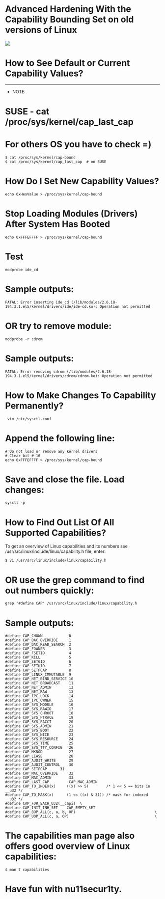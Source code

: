 # Advanced Hardening With the Capability Bounding Set on old versions of Linux
![](https://github.com/nu11secur1ty/Linux_hardening_and_security/blob/master/photo/security.jpg)

# How to See Default or Current Capability Values?

-----------------------------------------------------------------------------------------------------
- NOTE:
# SUSE - cat /proc/sys/kernel/cap_last_cap 
# For others OS you have to check =)
```
$ cat /proc/sys/kernel/cap-bound
$ cat /proc/sys/kernel/cap_last_cap  # on SUSE
```
# How Do I Set New Capability Values?


```
echo 0xHexValue > /proc/sys/kernel/cap-bound
```
# Stop Loading Modules (Drivers) After System Has Booted

```
echo 0xFFFEFFFF > /proc/sys/kernel/cap-bound
```

# Test

```
modprobe ide_cd
```
# Sample outputs:

```
FATAL: Error inserting ide_cd (/lib/modules/2.6.18-194.3.1.el5/kernel/drivers/ide/ide-cd.ko): Operation not permitted
```
# OR try to remove module:

```
modprobe -r cdrom
```

# Sample outputs:


```
FATAL: Error removing cdrom (/lib/modules/2.6.18-194.3.1.el5/kernel/drivers/cdrom/cdrom.ko): Operation not permitted
```

# How to Make Changes To Capability Permanently?

```
 vim /etc/sysctl.conf

```

# Append the following line:

```
# Do not load or remove any kernel drivers
# Clear bit # 16
echo 0xFFFEFFFF > /proc/sys/kernel/cap-bound
```


# Save and close the file. Load changes:

```
sysctl -p
```

# How to Find Out List Of All Supported Capabilities?

To get an overview of Linux capabilities and its numbers see /usr/src/linux/include/linux/capability.h file, enter:

```
$ vi /usr/src/linux/include/linux/capability.h
```

# OR use the grep command to find out numbers quickly:

```
grep '#define CAP' /usr/src/linux/include/linux/capability.h
```

# Sample outputs:


```
#define CAP_CHOWN            0
#define CAP_DAC_OVERRIDE     1
#define CAP_DAC_READ_SEARCH  2
#define CAP_FOWNER           3
#define CAP_FSETID           4
#define CAP_KILL             5
#define CAP_SETGID           6
#define CAP_SETUID           7
#define CAP_SETPCAP          8
#define CAP_LINUX_IMMUTABLE  9
#define CAP_NET_BIND_SERVICE 10
#define CAP_NET_BROADCAST    11
#define CAP_NET_ADMIN        12
#define CAP_NET_RAW          13
#define CAP_IPC_LOCK         14
#define CAP_IPC_OWNER        15
#define CAP_SYS_MODULE       16
#define CAP_SYS_RAWIO        17
#define CAP_SYS_CHROOT       18
#define CAP_SYS_PTRACE       19
#define CAP_SYS_PACCT        20
#define CAP_SYS_ADMIN        21
#define CAP_SYS_BOOT         22
#define CAP_SYS_NICE         23
#define CAP_SYS_RESOURCE     24
#define CAP_SYS_TIME         25
#define CAP_SYS_TTY_CONFIG   26
#define CAP_MKNOD            27
#define CAP_LEASE            28
#define CAP_AUDIT_WRITE      29
#define CAP_AUDIT_CONTROL    30
#define CAP_SETFCAP	     31
#define CAP_MAC_OVERRIDE     32
#define CAP_MAC_ADMIN        33
#define CAP_LAST_CAP         CAP_MAC_ADMIN
#define CAP_TO_INDEX(x)     ((x) >> 5)        /* 1 << 5 == bits in __u32 */
#define CAP_TO_MASK(x)      (1 << ((x) & 31)) /* mask for indexed __u32 */
#define CAP_FOR_EACH_U32(__capi)  \
#define CAP_INIT_INH_SET    CAP_EMPTY_SET
#define CAP_BOP_ALL(c, a, b, OP)                                    \
#define CAP_UOP_ALL(c, a, OP)                                       \

```



# The capabilities man page also offers good overview of Linux capabilities:

```
$ man 7 capabilities
```

# Have fun with nu11secur1ty.
























































